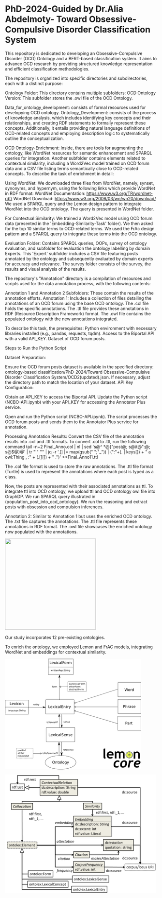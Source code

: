 # PhD-2024-Guided by Dr.Alia Abdelmoty- Toward Obsessive-Compulsive Disorder Classification System 


This repository is dedicated to developing an Obsessive-Compulsive Disorder (OCD) Ontology and a BERT-based classification system. It aims to advance OCD research by providing structured knowledge representation and efficient classification methodologies. 

The repository is organized into specific directories and subdirectories, each with a distinct purpose:

Ontology Folder: This directory contains multiple subfolders:
OCD Ontology Version: This subfolder stores the .owl file of the OCD Ontology.

Data_for_ontology_development: consists of formal resources used for developying OCD ontology.
Ontology_Development: consists of the process of knowledge analysis, which includes identifying key concepts and their relationships, and creating RDF statements to formally represent these concepts. Additionally, it entails providing natural language definitions of OCD-related concepts and employing description logic to systematically outline the conceptualization. 

OCD Ontology-Enrichment: Inside, there are tools for augmenting the ontology, like WordNet resources for semantic enhancement and SPARQL queries for integration. Another subfolder contains elements related to contextual similarity, including a Word2Vec model trained on OCD forum data and a CSV file listing terms semantically close to OCD-related concepts. 
To describe the task of enrichment in detail:

Using WordNet:
We downloaded three files from WordNet, namely, synset, synonyms, and hypernym, using the following links which provide WordNet in RDF format:
WordNet Documentation: https://www.w3.org/TR/wordnet-rdf/
WordNet Download: https://www.w3.org/2006/03/wn/wn20/download/
We used a SPARQL query and the Lemon design pattern to integrate WordNet into the OCD ontology. The query is presented in WordNet folder.

For Contextual Similarity:
We trained a Word2Vec model using OCD forum data (presented in the 'Embedding-Similarity-Task' folder).
We then asked for the top 10 similar terms to OCD-related terms.
We used the FrAc design pattern and a SPARQL query to integrate these terms into the OCD ontology.

Evaluation Folder: Contains SPARQL queries, OOPs, survey of ontology evaluation, and subfolder for evaluation the ontology labelling by domain Experts. This 'Expert' subfolder includes a CSV file featuring posts annotated by the ontology and subsequently evaluated by domain experts for accuracy and relevance.  The survey folder consists of the survey, the results and visual analysis of the results. 

The repository's "Annotation" directory is a compilation of resources and scripts used for the data annotation process, with the following contents:

Annotation 1 and Annotation 2 Subfolders: These contain the results of the annotation efforts.
Annotation 1: Includes a collection of files detailing the annotations of an OCD forum using the base OCD ontology.
The .col file holds the specific annotations.
The .ttl file provides these annotations in RDF (Resource Description Framework) format.
The .owl file contains the populated ontology with the new annotations integrated.

To describe this task, the prerequisites:
Python environment with necessary libraries installed (e.g., pandas, requests, tqdm).
Access to the Biportal API with a valid API_KEY.
Dataset of OCD forum posts.

Steps to Run the Python Script

Dataset Preparation:

Ensure the OCD forum posts dataset is available in the specified directory: ontology-based classification/PhD-2024/Toward Obsessive-Compulsive Disorder Classification System/OCD2(updated).json.
If necessary, adjust the directory path to match the location of your dataset.
API Key Configuration:

Obtain an API_KEY to access the Biportal API.
Update the Python script (NCBO-API.ipynb) with your API_KEY for accessing the Annotator Plus service.

Open and run the Python script (NCBO-API.ipynb).
The script processes the OCD forum posts and sends them to the Annotator Plus service for annotation.

Processing Annotation Results:
Convert the CSV file of the annotation results into .col and .ttl formats.
To convert .col to .ttl, run the following command 
tail -n+2 Final_Anno.col | nl | sed 's@^ *@{"post@; s@\t@":@; s@$@}@' | tr "'" '"' | jq -r '.[] |= map(gsub(" ";"_")) | (":"+(. | keys[]) + " a owl:Thing , :" + (.[][]) + " .")' >>Final_Anno11.ttl

The .col file format is used to store the raw annotations.
The .ttl file format (Turtle) is used to represent the annotations where each post is typed as a class.

Now, the posts are represented with their associated annotations as ttl. To integrate ttl into OCD ontology, we upload ttl and OCD ontology owl file into GraphDP. We run SPARQL query illustrated in (population_post_into_ocd_ontology). We run the reasoning and extract posts with obsession and compulsion inferences. 

Annotation 2: Similar to Annotation 1 but uses the enriched OCD ontology.
The .txt file captures the annotations.
The .ttl file represents these annotations in RDF format.
The .owl file showcases the enriched ontology now populated with the annotations.



<img src="https://github.com/areejnasser/PhD-2024/assets/58149704/62e9b99e-599d-497e-b02e-1706919ac8c2" width="300" height="300">


Our study incorporates 12 pre-existing ontologies.




To enrich the ontology, we employed Lemon and FrAC models, integrating WordNet and embeddings for contextual similarity.

![Ontology-Enrichment WordNet lemon-core](/Toward%20Obsessive-Compulsive%20Disorder%20Classification%20System/Ontology/Ontology-Enrichment/WordNet/lemon-core.png)


<img src="/Toward%20Obsessive-Compulsive%20Disorder%20Classification%20System/Ontology/Ontology-Enrichment/Contextual-similarity/ontolex-frac.png" width="500">


